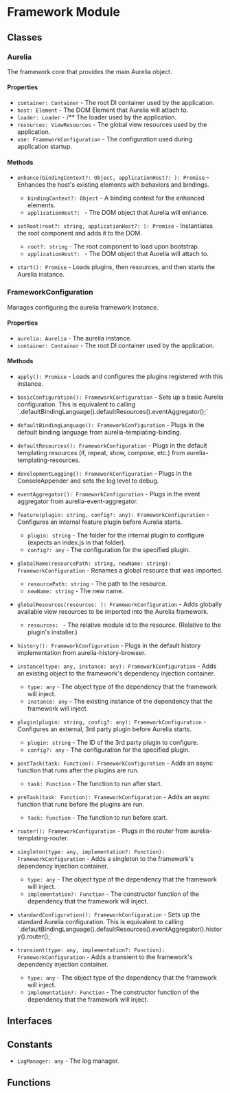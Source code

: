 # Framework Module

## Classes


### Aurelia

The framework core that provides the main Aurelia object.

#### Properties

* `container: Container` - The root DI container used by the application.
* `host: Element` - The DOM Element that Aurelia will attach to.
* `loader: Loader` - /**
The loader used by the application.
* `resources: ViewResources` - The global view resources used by the application.
* `use: FrameworkConfiguration` - The configuration used during application startup.

#### Methods


* `enhance(bindingContext?: Object, applicationHost?: ): Promise` - Enhances the host&#x27;s existing elements with behaviors and bindings.
  * `bindingContext?: Object` - A binding context for the enhanced elements.
  * `applicationHost?: ` - The DOM object that Aurelia will enhance.


* `setRoot(root?: string, applicationHost?: ): Promise` - Instantiates the root component and adds it to the DOM.
  * `root?: string` - The root component to load upon bootstrap.
  * `applicationHost?: ` - The DOM object that Aurelia will attach to.


* `start(): Promise` - Loads plugins, then resources, and then starts the Aurelia instance.



### FrameworkConfiguration

Manages configuring the aurelia framework instance.

#### Properties

* `aurelia: Aurelia` - The aurelia instance.
* `container: Container` - The root DI container used by the application.

#### Methods


* `apply(): Promise` - Loads and configures the plugins registered with this instance.


* `basicConfiguration(): FrameworkConfiguration` - Sets up a basic Aurelia configuration. This is equivalent to calling &#x60;.defaultBindingLanguage().defaultResources().eventAggregator();&#x60;


* `defaultBindingLanguage(): FrameworkConfiguration` - Plugs in the default binding language from aurelia-templating-binding.


* `defaultResources(): FrameworkConfiguration` - Plugs in the default templating resources (if, repeat, show, compose, etc.) from aurelia-templating-resources.


* `developmentLogging(): FrameworkConfiguration` - Plugs in the ConsoleAppender and sets the log level to debug.


* `eventAggregator(): FrameworkConfiguration` - Plugs in the event aggregator from aurelia-event-aggregator.


* `feature(plugin: string, config?: any): FrameworkConfiguration` - Configures an internal feature plugin before Aurelia starts.
  * `plugin: string` - The folder for the internal plugin to configure (expects an index.js in that folder).
  * `config?: any` - The configuration for the specified plugin.


* `globalName(resourcePath: string, newName: string): FrameworkConfiguration` - Renames a global resource that was imported.
  * `resourcePath: string` - The path to the resource.
  * `newName: string` - The new name.


* `globalResources(resources: ): FrameworkConfiguration` - Adds globally available view resources to be imported into the Aurelia framework.
  * `resources: ` - The relative module id to the resource. (Relative to the plugin&#x27;s installer.)


* `history(): FrameworkConfiguration` - Plugs in the default history implementation from aurelia-history-browser.


* `instance(type: any, instance: any): FrameworkConfiguration` - Adds an existing object to the framework&#x27;s dependency injection container.
  * `type: any` - The object type of the dependency that the framework will inject.
  * `instance: any` - The existing instance of the dependency that the framework will inject.


* `plugin(plugin: string, config?: any): FrameworkConfiguration` - Configures an external, 3rd party plugin before Aurelia starts.
  * `plugin: string` - The ID of the 3rd party plugin to configure.
  * `config?: any` - The configuration for the specified plugin.


* `postTask(task: Function): FrameworkConfiguration` - Adds an async function that runs after the plugins are run.
  * `task: Function` - The function to run after start.


* `preTask(task: Function): FrameworkConfiguration` - Adds an async function that runs before the plugins are run.
  * `task: Function` - The function to run before start.


* `router(): FrameworkConfiguration` - Plugs in the router from aurelia-templating-router.


* `singleton(type: any, implementation?: Function): FrameworkConfiguration` - Adds a singleton to the framework&#x27;s dependency injection container.
  * `type: any` - The object type of the dependency that the framework will inject.
  * `implementation?: Function` - The constructor function of the dependency that the framework will inject.


* `standardConfiguration(): FrameworkConfiguration` - Sets up the standard Aurelia configuration. This is equivalent to calling &#x60;.defaultBindingLanguage().defaultResources().eventAggregator().history().router();&#x60;


* `transient(type: any, implementation?: Function): FrameworkConfiguration` - Adds a transient to the framework&#x27;s dependency injection container.
  * `type: any` - The object type of the dependency that the framework will inject.
  * `implementation?: Function` - The constructor function of the dependency that the framework will inject.



## Interfaces


## Constants

* `LogManager: any` - The log manager.

## Functions

